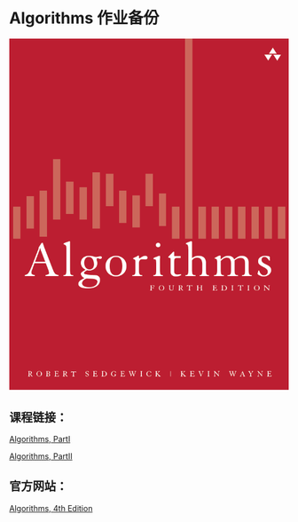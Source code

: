 # Algorithms 作业备份

![Algorithms](./doc/cover.png)

## 课程链接：

[Algorithms, PartI](https://www.coursera.org/learn/algorithms-part2/home/welcome)

[Algorithms, PartII](https://www.coursera.org/learn/algorithms-part1/home/welcome)

## 官方网站：

[Algorithms, 4th Edition](https://algs4.cs.princeton.edu/home/)
